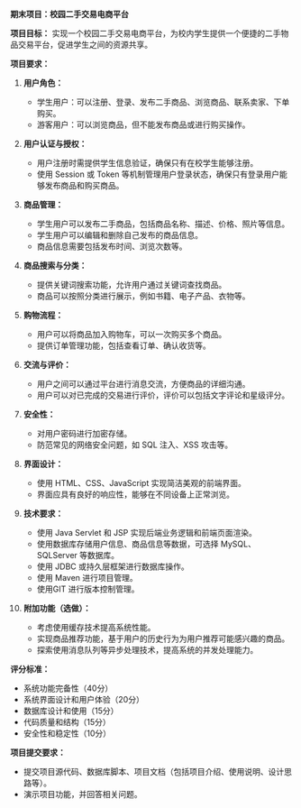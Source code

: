 **期末项目：校园二手交易电商平台**

**项目目标：** 实现一个校园二手交易电商平台，为校内学生提供一个便捷的二手物品交易平台，促进学生之间的资源共享。

**项目要求：**

1. **用户角色：**
   - 学生用户：可以注册、登录、发布二手商品、浏览商品、联系卖家、下单购买。
   - 游客用户：可以浏览商品，但不能发布商品或进行购买操作。

2. **用户认证与授权：**
   - 用户注册时需提供学生信息验证，确保只有在校学生能够注册。
   - 使用 Session 或 Token 等机制管理用户登录状态，确保只有登录用户能够发布商品和购买商品。

3. **商品管理：**
   - 学生用户可以发布二手商品，包括商品名称、描述、价格、照片等信息。
   - 学生用户可以编辑和删除自己发布的商品信息。
   - 商品信息需要包括发布时间、浏览次数等。

4. **商品搜索与分类：**
   - 提供关键词搜索功能，允许用户通过关键词查找商品。
   - 商品可以按照分类进行展示，例如书籍、电子产品、衣物等。

5. **购物流程：**
   - 用户可以将商品加入购物车，可以一次购买多个商品。
   - 提供订单管理功能，包括查看订单、确认收货等。

6. **交流与评价：**
   - 用户之间可以通过平台进行消息交流，方便商品的详细沟通。
   - 用户可以对已完成的交易进行评价，评价可以包括文字评论和星级评分。

7. **安全性：**
   - 对用户密码进行加密存储。
   - 防范常见的网络安全问题，如 SQL 注入、XSS 攻击等。

8. **界面设计：**
   - 使用 HTML、CSS、JavaScript 实现简洁美观的前端界面。
   - 界面应具有良好的响应性，能够在不同设备上正常浏览。

9. **技术要求：**
   - 使用 Java Servlet 和 JSP 实现后端业务逻辑和前端页面渲染。
   - 使用数据库存储用户信息、商品信息等数据，可选择 MySQL、SQLServer 等数据库。
   - 使用 JDBC 或持久层框架进行数据库操作。
   - 使用 Maven  进行项目管理。
   - 使用GIT 进行版本控制管理。
   
10. **附加功能（选做）：**
    - 考虑使用缓存技术提高系统性能。
    - 实现商品推荐功能，基于用户的历史行为为用户推荐可能感兴趣的商品。
    - 探索使用消息队列等异步处理技术，提高系统的并发处理能力。

**评分标准：**
- 系统功能完备性（40分）
- 系统界面设计和用户体验（20分）
- 数据库设计和使用（15分）
- 代码质量和结构（15分）
- 安全性和稳定性（10分）

**项目提交要求：**
- 提交项目源代码、数据库脚本、项目文档（包括项目介绍、使用说明、设计思路等）。
- 演示项目功能，并回答相关问题。